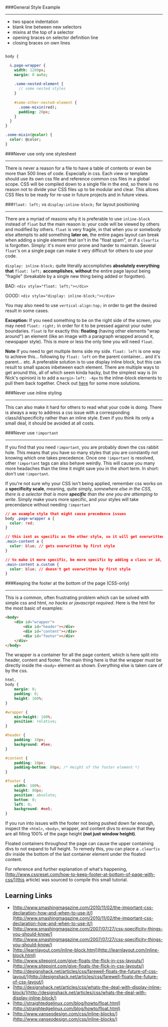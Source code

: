 ###General Style Example
***

- two space indentation
- blank line between new selectors
- mixins at the top of a selector
- opening braces on selector definition line
- closing braces on own lines

```sass

body {

  &.page-wrapper {
    width: 1200px;
    margin: 0 auto;
    
    .some-nested-element {
      // some nested styles
    }
    
    #some-other-nested-element {
      .some-mixin(red);
      padding: 20px;
    }
  }
}

.some-mixin(@color) {
  color: @color;
}

```

###Never use only one stylesheet
***

There is never a reason for a file to have a table of contents or even be more than 500 lines of code. Especially in css. Each view or template should use its own css file and reference common css files in a global scope. CSS will be compiled down to a single file in the end, so there is no reason not to divide your CSS files up to be modular and clear. This allows CSS files to be ready for re-use in future projects and in future views.

###`float: left;` vs `display:inline-block;` for layout positioning
***

There are a myriad of reasons why it is preferable to use `inline-block` instead of `float` but the main reason is: your code will be viewed by others and modified by others. `float` is very fragile, in that when you or somebody else attempts to add something **later on**, the entire pages layout can break when adding a single element that isn't in the "float spam", or if a `clearfix` is forgotten. Simply: it's more error prone and harder to maintain. Several `float`'s on a single page can make it very difficult for others to use your code.

`display: inline-block;` quite literally accomplishes **absolutely everything that** `float: left;` **accomplishes**, **without** the entire page layout being "fragile" (breakable by a single new thing being added or forgotten).

BAD: `<div style="float: left;"></div>`

GOOD: `<div style="display: inline-block;"></div>`

You may also need to use `vertical-align:top;` in order to get the desired result in some cases.

**Exception:** If you need something to be on the right side of the screen, you may need `float: right;` in order for it to be pressed against your outer boundaries. `float` is for exactly this: **floating** (having other elements "wrap around") an element (like an image with a paragraph wrapped around it, newspaper style). This is more or less the only time you will need `float`.

**Note** If you need to get multiple items side my side. `float: left` is one way to achieve this... following by `float: left` on the parent container... and it's parent... etc. A preferable solution is to use display inline block, but this can result to small spaces inbetween each element. There are multiple ways to get around this, all of which seem kinda hacky, but the simplest way is (in Nick's opinion) is to add a `margin-left: -4px` to the inline-block elements to pull them back together. Check out [here](http://css-tricks.com/fighting-the-space-between-inline-block-elements/) for some more solutions.

###Never use inline styling
***

This can also make it hard for others to read what your code is doing. There is always a way to address a css issue with a corresponding class/id/specificity rather than an inline style. Even if you think its only a small deal, it should be avoided at all costs.

###Never use `!important`
***

If you find that you need `!important`, you are probably down the css rabbit hole. This means that you have so many styles that you are constantly not knowing which one takes precedence. Once one `!important` is resolved, other `!important` tags can also behave weirdly. This will cause you many more headaches than the time it might save you in the short term. In short: don't use `!important`.

If you're not sure why your CSS isn't being applied, remember css works on a **specificity scale**, meaning, quite simply, *somewhere else in the CSS, there is a selector that is more **specific** than the one you are attemping to write*. Simply make yours more specific, and your styles will take precendance without needing `!important`

```css
// an example style that might cause precedence issues
body .page-wrapper a {
  color: red;
}

// this isnt as specific as the other style, so it will get overwritten by color: red;
.main-content a {
  color: blue; // gets overwritten by first style
}

// to make it more specific, be more specific by adding a class or id, or by being more specific about what the anchor tag is contained within
.main-content a.custom {
  color: blue; // doesn't get overwritten by first style
}

```

###Keeping the footer at the bottom of the page (CSS-only)
***

This is a common, often frustrating problem which can be solved with simple css and html, *no hacks or javascript required*. Here is the html for the most basic of examples:

```html
<body>
	<div id="wrapper">
		<div id="header"></div>
		<div id="content"></div>
		<div id="footer"></div>
	</div>
</body>
```

The wrapper is a container for all the page content, which is here split into header, content and footer. The main thing here is that the wrapper must be directly inside the `<body>` element as shown. Everything else is taken care of by the css.

```css
html,
body {
	margin: 0;
	padding: 0;
	height: 100%;
}

#wrapper {
	min-height: 100%;
	position: relative;
}

#header {
	padding: 10px;
	background: #5ee;
}

#content {
	padding: 10px;
	padding-bottom: 80px; /* Height of the footer element */
}

#footer {
	width: 100%;
	height: 80px;
	position: absolute;
	bottom: 0;
	left: 0;
	background: #ee5;
}
```

If you run into issues with the footer not being pushed down far enough, inspect the `<html>`, `<body>`, wrapper, and content divs to ensure that they are all filling 100% of the page height **(not just window height)**. 

Floated containers throughout the page can cause the upper containing divs to not expand to full height. To remedy this, you can place a `.clearfix` div inside the bottom of the last container element under the floated content.

For reference and further explanation of what's happening, [http://www.cssreset.com/how-to-keep-footer-at-bottom-of-page-with-css/](this article) was sourced to compile this small tutorial.

Learning Links
--------------

- [http://www.smashingmagazine.com/2010/11/02/the-important-css-declaration-how-and-when-to-use-it/](http://www.smashingmagazine.com/2010/11/02/the-important-css-declaration-how-and-when-to-use-it/)
- [http://www.smashingmagazine.com/2007/07/27/css-specificity-things-you-should-know/](http://www.smashingmagazine.com/2007/07/27/css-specificity-things-you-should-know/)
- [http://learnlayout.com/inline-block.html](http://learnlayout.com/inline-block.html)
- [http://www.sitepoint.com/give-floats-the-flick-in-css-layouts/](http://www.sitepoint.com/give-floats-the-flick-in-css-layouts/)
- [http://designshack.net/articles/css/farewell-floats-the-future-of-css-layout/](http://designshack.net/articles/css/farewell-floats-the-future-of-css-layout/)
- [http://designshack.net/articles/css/whats-the-deal-with-display-inline-block/](http://designshack.net/articles/css/whats-the-deal-with-display-inline-block/)
- [http://straightedgelinux.com/blog/howto/float.html](http://straightedgelinux.com/blog/howto/float.html)
- [http://www.vanseodesign.com/css/inline-blocks/](http://www.vanseodesign.com/css/inline-blocks/)
